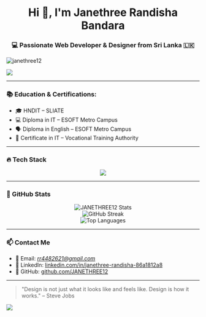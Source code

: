 <h1 align="center">Hi 👋, I'm Janethree Randisha Bandara</h1>
<h3 align="center">💻 Passionate Web Developer & Designer from Sri Lanka 🇱🇰</h3>

<p align="left"> <img src="https://komarev.com/ghpvc/?username=janethree12&label=Profile%20views&color=0e75b6&style=flat" alt="janethree12" /> </p>

<img align="center" src="https://capsule-render.vercel.app/api?type=waving&color=0:6e40c9,100:7758d1&height=180&section=header&text=Welcome%20to%20My%20GitHub!&fontSize=30&fontColor=ffffff" />

---

### 📚 Education & Certifications:
- 🎓 HNDIT – SLIATE
- 💻 Diploma in IT – ESOFT Metro Campus
- 🗣 Diploma in English – ESOFT Metro Campus
- 📜 Certificate in IT – Vocational Training Authority

---

### 🔥 Tech Stack

<p align="center">
  <img src="https://skillicons.dev/icons?i=java,js,html,css,git,figma,vscode" />
</p>

---

### 🚀 GitHub Stats

<p align="center">
  <img src="https://github-readme-stats.vercel.app/api?username=JANETHREE12&show_icons=true&theme=radical" alt="JANETHREE12 Stats" />
  <br>
  <img src="https://github-readme-streak-stats.herokuapp.com/?user=JANETHREE12&theme=radical" alt="GitHub Streak" />
  <br>
  <img src="https://github-readme-stats.vercel.app/api/top-langs/?username=JANETHREE12&layout=compact&theme=radical" alt="Top Languages" />
</p>

---

### 📫 Contact Me

- 📧 Email: *rr4482621@gmail.com*
- 🔗 LinkedIn: [linkedin.com/in/janethree-randisha-86a1812a8](http://janethree-randisha-86a1812a8/)
- 🐙 GitHub: [github.com/JANETHREE12](https://github.com/JANETHREE12)

---

> "Design is not just what it looks like and feels like. Design is how it works." – Steve Jobs

<img src="https://capsule-render.vercel.app/api?type=waving&color=0:7758d1,100:6e40c9&height=100&section=footer" />
